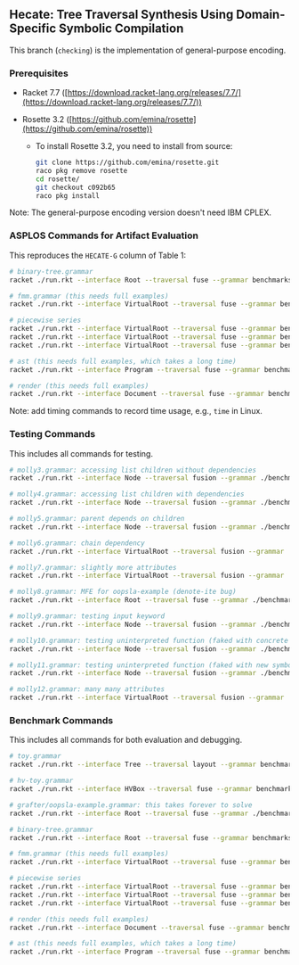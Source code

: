 ## Hecate: Tree Traversal Synthesis Using Domain-Specific Symbolic Compilation

This branch (`checking`) is the implementation of general-purpose encoding.

### Prerequisites

- Racket 7.7 ([https://download.racket-lang.org/releases/7.7/](https://download.racket-lang.org/releases/7.7/))

- Rosette 3.2 ([https://github.com/emina/rosette](https://github.com/emina/rosette))

  - To install Rosette 3.2, you need to install from source:

    ```bash
    git clone https://github.com/emina/rosette.git
    raco pkg remove rosette
    cd rosette/
    git checkout c092b65
    raco pkg install
    ```

Note: The general-purpose encoding version doesn't need IBM CPLEX.

### ASPLOS Commands for Artifact Evaluation

This reproduces the `HECATE-G` column of Table 1:

```bash
# binary-tree.grammar
racket ./run.rkt --interface Root --traversal fuse --grammar benchmarks/grafter/binary-tree.grammar

# fmm.grammar (this needs full examples)
racket ./run.rkt --interface VirtualRoot --traversal fuse --grammar benchmarks/grafter/fmm.grammar

# piecewise series
racket ./run.rkt --interface VirtualRoot --traversal fuse --grammar benchmarks/grafter/piecewise-exp1.grammar
racket ./run.rkt --interface VirtualRoot --traversal fuse --grammar benchmarks/grafter/piecewise-exp2.grammar
racket ./run.rkt --interface VirtualRoot --traversal fuse --grammar benchmarks/grafter/piecewise-exp3.grammar

# ast (this needs full examples, which takes a long time)
racket ./run.rkt --interface Program --traversal fuse --grammar benchmarks/grafter/ast.grammar

# render (this needs full examples)
racket ./run.rkt --interface Document --traversal fuse --grammar benchmarks/grafter/render.grammar
```

Note: add timing commands to record time usage, e.g., `time` in Linux.

### Testing Commands

This includes all commands for testing.

```bash
# molly3.grammar: accessing list children without dependencies
racket ./run.rkt --interface Node --traversal fusion --grammar ./benchmarks/molly/molly3.grammar

# molly4.grammar: accessing list children with dependencies
racket ./run.rkt --interface Node --traversal fusion --grammar ./benchmarks/molly/molly4.grammar

# molly5.grammar: parent depends on children
racket ./run.rkt --interface Node --traversal fusion --grammar ./benchmarks/molly/molly5.grammar

# molly6.grammar: chain dependency
racket ./run.rkt --interface VirtualRoot --traversal fusion --grammar ./benchmarks/molly/molly6.grammar

# molly7.grammar: slightly more attributes
racket ./run.rkt --interface VirtualRoot --traversal fusion --grammar ./benchmarks/molly/molly7.grammar

# molly8.grammar: MFE for oopsla-example (denote-ite bug)
racket ./run.rkt --interface Root --traversal fuse --grammar ./benchmarks/molly/molly8.grammar

# molly9.grammar: testing input keyword
racket ./run.rkt --interface Node --traversal fusion --grammar ./benchmarks/molly/molly9.grammar

# molly10.grammar: testing uninterpreted function (faked with concrete values)
racket ./run.rkt --interface Node --traversal fusion --grammar ./benchmarks/molly/molly10.grammar

# molly11.grammar: testing uninterpreted function (faked with new symbolic variables)
racket ./run.rkt --interface Node --traversal fusion --grammar ./benchmarks/molly/molly11.grammar

# molly12.grammar: many many attributes
racket ./run.rkt --interface VirtualRoot --traversal fusion --grammar ./benchmarks/molly/molly12.grammar
```

### Benchmark Commands

This includes all commands for both evaluation and debugging.

```bash
# toy.grammar
racket ./run.rkt --interface Tree --traversal layout --grammar benchmarks/toy.grammar

# hv-toy.grammar
racket ./run.rkt --interface HVBox --traversal fuse --grammar benchmarks/grafter/hv-toy.grammar

# grafter/oopsla-example.grammar: this takes forever to solve
racket ./run.rkt --interface Root --traversal fuse --grammar ./benchmarks/grafter/oopsla-example.grammar

# binary-tree.grammar
racket ./run.rkt --interface Root --traversal fuse --grammar benchmarks/grafter/binary-tree.grammar

# fmm.grammar (this needs full examples)
racket ./run.rkt --interface VirtualRoot --traversal fuse --grammar benchmarks/grafter/fmm.grammar

# piecewise series
racket ./run.rkt --interface VirtualRoot --traversal fuse --grammar benchmarks/grafter/piecewise-exp1.grammar
racket ./run.rkt --interface VirtualRoot --traversal fuse --grammar benchmarks/grafter/piecewise-exp2.grammar
racket ./run.rkt --interface VirtualRoot --traversal fuse --grammar benchmarks/grafter/piecewise-exp3.grammar

# render (this needs full examples)
racket ./run.rkt --interface Document --traversal fuse --grammar benchmarks/grafter/render.grammar

# ast (this needs full examples, which takes a long time)
racket ./run.rkt --interface Program --traversal fuse --grammar benchmarks/grafter/ast.grammar
```

